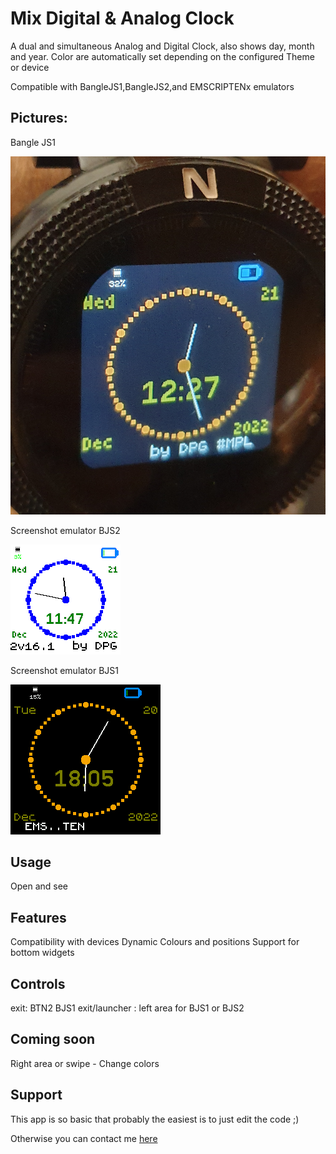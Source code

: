 # Mix Digital & Analog Clock
A dual and simultaneous Analog and Digital Clock, also shows day, month and year.
Color are automatically set depending on the configured Theme or device

Compatible with BangleJS1,BangleJS2,and EMSCRIPTENx emulators

## Pictures:

Bangle JS1

![](photo_mixdigan_bjs1.jpg)

Screenshot emulator BJS2

![](ss_mixdigan_ems2.png)

Screenshot emulator BJS1

![](ss_mixdigan_ems.png)



## Usage

Open and see 

## Features

Compatibility with devices
Dynamic Colours and positions
Support for bottom widgets


## Controls

exit: BTN2 BJS1 
exit/launcher : left area for BJS1 or  BJS2

## Coming soon

Right area or swipe - Change colors


## Support

This app is so basic that probably the easiest is to just edit the code ;)

Otherwise you can contact me [here](https://github.com/dapgo/my_espruino_smartwatch_things)